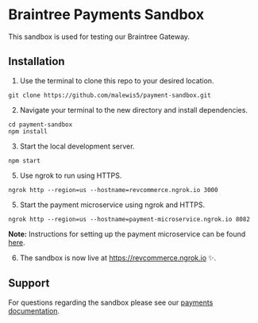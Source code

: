 # Braintree Payments Sandbox

This sandbox is used for testing our Braintree Gateway.

## Installation

1. Use the terminal to clone this repo to your desired location.

```console
git clone https://github.com/malewis5/payment-sandbox.git
```
2. Navigate your terminal to the new directory and install dependencies.

```console
cd payment-sandbox 
npm install
```
3. Start the local development server.

```console
npm start
```
5. Use ngrok to run using HTTPS.

```console
ngrok http --region=us --hostname=revcommerce.ngrok.io 3000
```
5. Start the payment microservice using ngrok and HTTPS.
```console
ngrok http --region=us --hostname=payment-microservice.ngrok.io 8082
```
**Note:** Instructions for setting up the payment microservice can be found [here](https://github.com/PeakActivity/revcommerce-payment-ms "RevCommerce Payments Microservice").

6. The sandbox is now live at https://revcommerce.ngrok.io ✨. 

## Support
For questions regarding the sandbox please see our [payments documentation](https://peakactivity.atlassian.net/wiki/spaces/MDD/pages/2032238593/RevCommerce+Payments "RevCommerce Payments Documentation").
